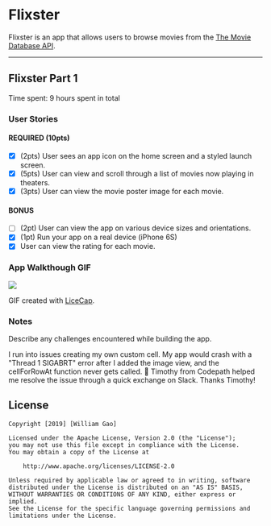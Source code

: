 # Flixster

Flixster is an app that allows users to browse movies from the [The Movie Database API](http://docs.themoviedb.apiary.io/#).

---

## Flixster Part 1

Time spent: 9 hours spent in total

### User Stories

#### REQUIRED (10pts)
- [x] (2pts) User sees an app icon on the home screen and a styled launch screen.
- [x] (5pts) User can view and scroll through a list of movies now playing in theaters.
- [x] (3pts) User can view the movie poster image for each movie.

#### BONUS
- [ ] (2pt) User can view the app on various device sizes and orientations.
- [x] (1pt) Run your app on a real device (iPhone 6S)
- [x] User can view the rating for each movie.

### App Walkthough GIF

<img src="https://imgur.com/a/0jFTgGfY.gif"/>


GIF created with [LiceCap](http://www.cockos.com/licecap/).

### Notes
Describe any challenges encountered while building the app.

I run into issues creating my own custom cell. My app would crash with a "Thread 1 SIGABRT" error after I added the image view, and the cellForRowAt function never gets called. 🙁 Timothy from Codepath helped me resolve the issue through a quick exchange on Slack. Thanks Timothy!

## License

    Copyright [2019] [William Gao]

    Licensed under the Apache License, Version 2.0 (the "License");
    you may not use this file except in compliance with the License.
    You may obtain a copy of the License at

        http://www.apache.org/licenses/LICENSE-2.0

    Unless required by applicable law or agreed to in writing, software
    distributed under the License is distributed on an "AS IS" BASIS,
    WITHOUT WARRANTIES OR CONDITIONS OF ANY KIND, either express or implied.
    See the License for the specific language governing permissions and
    limitations under the License.
